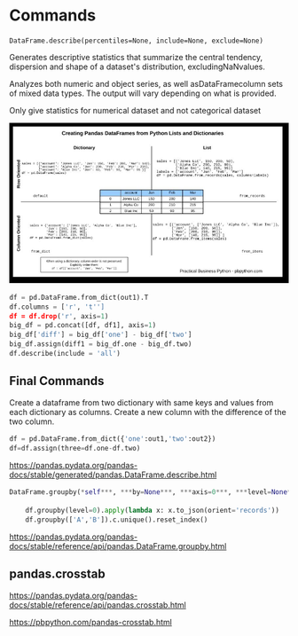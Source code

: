 # Commands

`DataFrame.describe(percentiles=None, include=None, exclude=None)`

Generates descriptive statistics that summarize the central tendency, dispersion and shape of a dataset's distribution, excludingNaNvalues.

Analyzes both numeric and object series, as well asDataFramecolumn sets of mixed data types. The output will vary depending on what is provided.

Only give statistics for numerical dataset and not categorical dataset

![image](../../media/Commands-image1.jpg)

```python
df = pd.DataFrame.from_dict(out1).T
df.columns = ['r', 't'']
df = df.drop('r', axis=1)
big_df = pd.concat([df, df1], axis=1)
big_df['diff'] = big_df['one'] - big_df['two']
big_df.assign(diff1 = big_df.one - big_df.two)
df.describe(include = 'all')
```

## Final Commands

Create a dataframe from two dictionary with same keys and values from each dictionary as columns. Create a new column with the difference of the two column.

```python
df = pd.DataFrame.from_dict({'one':out1,'two':out2})
df=df.assign(three=df.one-df.two)
```

https://pandas.pydata.org/pandas-docs/stable/generated/pandas.DataFrame.describe.html

```python
DataFrame.groupby(*self***, ***by=None***, ***axis=0***, ***level=None***, ***as_index: bool = True***, ***sort: bool = True***, ***group_keys: bool = True***, ***squeeze: bool = False***, ***observed: bool = False*)→ 'groupby_generic.DataFrameGroupBy'

    df.groupby(level=0).apply(lambda x: x.to_json(orient='records'))
    df.groupby(['A','B']).c.unique().reset_index()
```

https://pandas.pydata.org/pandas-docs/stable/reference/api/pandas.DataFrame.groupby.html

## pandas.crosstab

https://pandas.pydata.org/pandas-docs/stable/reference/api/pandas.crosstab.html

https://pbpython.com/pandas-crosstab.html
